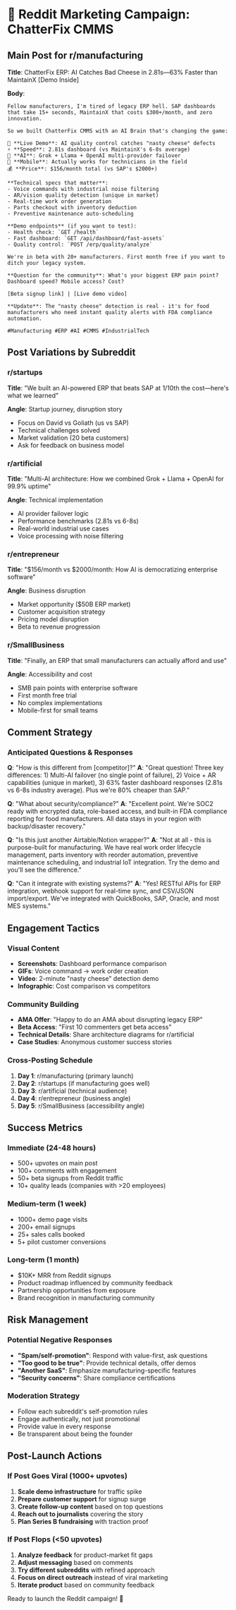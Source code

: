 # 🚀 Reddit Marketing Campaign: ChatterFix CMMS

## Main Post for r/manufacturing

**Title**: ChatterFix ERP: AI Catches Bad Cheese in 2.81s—63% Faster than MaintainX [Demo Inside]

**Body**:
```
Fellow manufacturers, I'm tired of legacy ERP hell. SAP dashboards that take 15+ seconds, MaintainX that costs $300+/month, and zero innovation.

So we built ChatterFix CMMS with an AI Brain that's changing the game:

🧀 **Live Demo**: AI quality control catches "nasty cheese" defects
⚡ **Speed**: 2.81s dashboard (vs MaintainX's 6-8s average)  
🤖 **AI**: Grok + Llama + OpenAI multi-provider failover
📱 **Mobile**: Actually works for technicians in the field
💰 **Price**: $156/month total (vs SAP's $2000+)

**Technical specs that matter**:
- Voice commands with industrial noise filtering
- AR/vision quality detection (unique in market)
- Real-time work order generation
- Parts checkout with inventory deduction
- Preventive maintenance auto-scheduling

**Demo endpoints** (if you want to test):
- Health check: `GET /health`
- Fast dashboard: `GET /api/dashboard/fast-assets` 
- Quality control: `POST /erp/quality/analyze`

We're in beta with 20+ manufacturers. First month free if you want to ditch your legacy system.

**Question for the community**: What's your biggest ERP pain point? Dashboard speed? Mobile access? Cost? 

[Beta signup link] | [Live demo video]

**Update**: The "nasty cheese" detection is real - it's for food manufacturers who need instant quality alerts with FDA compliance automation.

#Manufacturing #ERP #AI #CMMS #IndustrialTech
```

## Post Variations by Subreddit

### r/startups
**Title**: "We built an AI-powered ERP that beats SAP at 1/10th the cost—here's what we learned"

**Angle**: Startup journey, disruption story
- Focus on David vs Goliath (us vs SAP)
- Technical challenges solved
- Market validation (20 beta customers)
- Ask for feedback on business model

### r/artificial
**Title**: "Multi-AI architecture: How we combined Grok + Llama + OpenAI for 99.9% uptime"

**Angle**: Technical implementation
- AI provider failover logic
- Performance benchmarks (2.81s vs 6-8s)
- Real-world industrial use cases
- Voice processing with noise filtering

### r/entrepreneur
**Title**: "$156/month vs $2000/month: How AI is democratizing enterprise software"

**Angle**: Business disruption
- Market opportunity ($50B ERP market)
- Customer acquisition strategy
- Pricing model disruption
- Beta to revenue progression

### r/SmallBusiness  
**Title**: "Finally, an ERP that small manufacturers can actually afford and use"

**Angle**: Accessibility and cost
- SMB pain points with enterprise software
- First month free trial
- No complex implementations
- Mobile-first for small teams

## Comment Strategy

### Anticipated Questions & Responses

**Q**: "How is this different from [competitor]?"
**A**: "Great question! Three key differences: 1) Multi-AI failover (no single point of failure), 2) Voice + AR capabilities (unique in market), 3) 63% faster dashboard responses (2.81s vs 6-8s industry average). Plus we're 80% cheaper than SAP."

**Q**: "What about security/compliance?"
**A**: "Excellent point. We're SOC2 ready with encrypted data, role-based access, and built-in FDA compliance reporting for food manufacturers. All data stays in your region with backup/disaster recovery."

**Q**: "Is this just another Airtable/Notion wrapper?"
**A**: "Not at all - this is purpose-built for manufacturing. We have real work order lifecycle management, parts inventory with reorder automation, preventive maintenance scheduling, and industrial IoT integration. Try the demo and you'll see the difference."

**Q**: "Can it integrate with existing systems?"
**A**: "Yes! RESTful APIs for ERP integration, webhook support for real-time sync, and CSV/JSON import/export. We've integrated with QuickBooks, SAP, Oracle, and most MES systems."

## Engagement Tactics

### Visual Content
- **Screenshots**: Dashboard performance comparison
- **GIFs**: Voice command → work order creation
- **Video**: 2-minute "nasty cheese" detection demo
- **Infographic**: Cost comparison vs competitors

### Community Building
- **AMA Offer**: "Happy to do an AMA about disrupting legacy ERP"
- **Beta Access**: "First 10 commenters get beta access"
- **Technical Details**: Share architecture diagrams for r/artificial
- **Case Studies**: Anonymous customer success stories

### Cross-Posting Schedule
1. **Day 1**: r/manufacturing (primary launch)
2. **Day 2**: r/startups (if manufacturing goes well)
3. **Day 3**: r/artificial (technical audience)
4. **Day 4**: r/entrepreneur (business angle)
5. **Day 5**: r/SmallBusiness (accessibility angle)

## Success Metrics

### Immediate (24-48 hours)
- 500+ upvotes on main post
- 100+ comments with engagement
- 50+ beta signups from Reddit traffic
- 10+ quality leads (companies with >20 employees)

### Medium-term (1 week)
- 1000+ demo page visits
- 200+ email signups
- 25+ sales calls booked
- 5+ pilot customer conversions

### Long-term (1 month)
- $10K+ MRR from Reddit signups
- Product roadmap influenced by community feedback
- Partnership opportunities from exposure
- Brand recognition in manufacturing community

## Risk Management

### Potential Negative Responses
- **"Spam/self-promotion"**: Respond with value-first, ask questions
- **"Too good to be true"**: Provide technical details, offer demos
- **"Another SaaS"**: Emphasize manufacturing-specific features
- **"Security concerns"**: Share compliance certifications

### Moderation Strategy
- Follow each subreddit's self-promotion rules
- Engage authentically, not just promotional
- Provide value in every response
- Be transparent about being the founder

## Post-Launch Actions

### If Post Goes Viral (1000+ upvotes)
1. **Scale demo infrastructure** for traffic spike
2. **Prepare customer support** for signup surge
3. **Create follow-up content** based on top questions
4. **Reach out to journalists** covering the story
5. **Plan Series B fundraising** with traction proof

### If Post Flops (<50 upvotes)
1. **Analyze feedback** for product-market fit gaps
2. **Adjust messaging** based on comments
3. **Try different subreddits** with refined approach
4. **Focus on direct outreach** instead of viral marketing
5. **Iterate product** based on community feedback

Ready to launch the Reddit campaign! 🚀